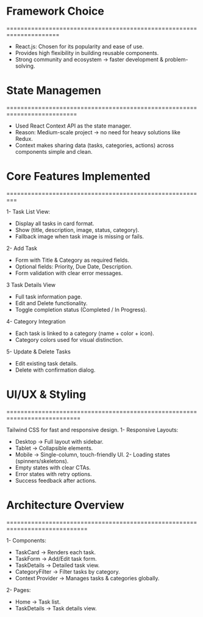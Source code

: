 
# Framework Choice
=====================================================================
* React.js: Chosen for its popularity and ease of use.
* Provides high flexibility in building reusable components.
* Strong community and ecosystem → faster development & problem-solving.

# State Managemen
==========================================================================
- Used React Context API as the state manager.
- Reason: Medium-scale project → no need for heavy solutions like Redux.
- Context makes sharing data (tasks, categories, actions) across components simple and clean.

# Core Features Implemented
=========================================================

1- Task List View:

- Display all tasks in card format.
- Show (title, description, image, status, category).
- Fallback image when task image is missing or fails.

2- Add Task

- Form with Title & Category as required fields.
- Optional fields: Priority, Due Date, Description.
- Form validation with clear error messages.

3 Task Details View

- Full task information page.
- Edit and Delete functionality.
- Toggle completion status (Completed / In Progress).

4- Category Integration

- Each task is linked to a category (name + color + icon).
- Category colors used for visual distinction.

5- Update & Delete Tasks

- Edit existing task details.
- Delete with confirmation dialog.

# UI/UX & Styling
===========================================================================

Tailwind CSS for fast and responsive design.
1- Responsive Layouts:

- Desktop → Full layout with sidebar.
- Tablet → Collapsible elements.
- Mobile → Single-column, touch-friendly UI.
  2- Loading states (spinners/skeletons).
- Empty states with clear CTAs.
- Error states with retry options.
- Success feedback after actions.

# Architecture Overview
=============================================================================

1- Components:
* TaskCard → Renders each task.
* TaskForm → Add/Edit task form.
* TaskDetails → Detailed task view.
* CategoryFilter → Filter tasks by category.
* Context Provider → Manages tasks & categories globally.

2- Pages:
* Home → Task list.
* TaskDetails → Task details view.











